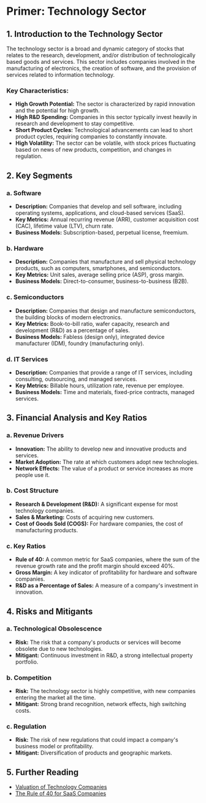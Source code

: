 # Primer: Technology Sector

## 1. Introduction to the Technology Sector

The technology sector is a broad and dynamic category of stocks that relates to the research, development, and/or distribution of technologically based goods and services. This sector includes companies involved in the manufacturing of electronics, the creation of software, and the provision of services related to information technology.

### Key Characteristics:
*   **High Growth Potential:** The sector is characterized by rapid innovation and the potential for high growth.
*   **High R&D Spending:** Companies in this sector typically invest heavily in research and development to stay competitive.
*   **Short Product Cycles:** Technological advancements can lead to short product cycles, requiring companies to constantly innovate.
*   **High Volatility:** The sector can be volatile, with stock prices fluctuating based on news of new products, competition, and changes in regulation.

## 2. Key Segments

### a. Software
*   **Description:** Companies that develop and sell software, including operating systems, applications, and cloud-based services (SaaS).
*   **Key Metrics:** Annual recurring revenue (ARR), customer acquisition cost (CAC), lifetime value (LTV), churn rate.
*   **Business Models:** Subscription-based, perpetual license, freemium.

### b. Hardware
*   **Description:** Companies that manufacture and sell physical technology products, such as computers, smartphones, and semiconductors.
*   **Key Metrics:** Unit sales, average selling price (ASP), gross margin.
*   **Business Models:** Direct-to-consumer, business-to-business (B2B).

### c. Semiconductors
*   **Description:** Companies that design and manufacture semiconductors, the building blocks of modern electronics.
*   **Key Metrics:** Book-to-bill ratio, wafer capacity, research and development (R&D) as a percentage of sales.
*   **Business Models:** Fabless (design only), integrated device manufacturer (IDM), foundry (manufacturing only).

### d. IT Services
*   **Description:** Companies that provide a range of IT services, including consulting, outsourcing, and managed services.
*   **Key Metrics:** Billable hours, utilization rate, revenue per employee.
*   **Business Models:** Time and materials, fixed-price contracts, managed services.

## 3. Financial Analysis and Key Ratios

### a. Revenue Drivers
*   **Innovation:** The ability to develop new and innovative products and services.
*   **Market Adoption:** The rate at which customers adopt new technologies.
*   **Network Effects:** The value of a product or service increases as more people use it.

### b. Cost Structure
*   **Research & Development (R&D):** A significant expense for most technology companies.
*   **Sales & Marketing:** Costs of acquiring new customers.
*   **Cost of Goods Sold (COGS):** For hardware companies, the cost of manufacturing products.

### c. Key Ratios
*   **Rule of 40:** A common metric for SaaS companies, where the sum of the revenue growth rate and the profit margin should exceed 40%.
*   **Gross Margin:** A key indicator of profitability for hardware and software companies.
*   **R&D as a Percentage of Sales:** A measure of a company's investment in innovation.

## 4. Risks and Mitigants

### a. Technological Obsolescence
*   **Risk:** The risk that a company's products or services will become obsolete due to new technologies.
*   **Mitigant:** Continuous investment in R&D, a strong intellectual property portfolio.

### b. Competition
*   **Risk:** The technology sector is highly competitive, with new companies entering the market all the time.
*   **Mitigant:** Strong brand recognition, network effects, high switching costs.

### c. Regulation
*   **Risk:** The risk of new regulations that could impact a company's business model or profitability.
*   **Mitigant:** Diversification of products and geographic markets.

## 5. Further Reading
*   [Valuation of Technology Companies](link-to-be-added)
*   [The Rule of 40 for SaaS Companies](link-to-be-added)
